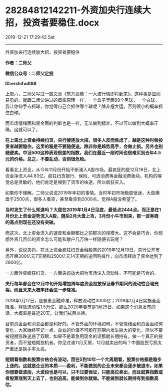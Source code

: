 # 28284812142211-外资加央行连续大招，投资者要稳住.docx

2019-12-21 17:29:42 Sat

----

外资加央行连续放大招，投资者要稳住

__作者：二师父__

__微信公众号：二师父定投__

__ID:ershifudt88__

上周六，二师父写过一篇文章《前方高能：一大波行情即将到来》。这种事是显而易见的。就跟二师父讲过的概率原理一样，一个盒子里面99个黑球，一个白球，我让你伸手去抓球，你觉得自己会抓住哪个球呢？除非撞大运，否则很小的概率抓住白球。

而市场情绪面和资金面的判断也是一样，无法做到精准，不过可以做到大概率正确，这就可以了。

__在上周北上资金持续扫货，央行接连放大招，很多人反而焦虑了，越是这种时候投资者越要稳住。这里的稳是不要随便追，除非你是趋势高手，会做止损。另外也别随便卖。中证500这种表现很差的指数，我们在最近一段时间也很难买到去年4\.5元的价格。总之，不要乱动，否则很危险。__

看看北上资金，从今年11月份开始不断涌入A股市场，最疯狂的是12月19日，北上资金净流入44\.83亿，疯狂扫货银行、保险、可选消费等金融消费板块。机构的嗅觉总是灵敏的，他们肯定是嗅到了货币的味道，所以疯狂买入。

如果你不理解。二师父说说2019年年初的事情。当时年初市场极度低迷，大盘横盘于2500点，很多人看空，甚至看空到2000点，觉得A股没希望了。

__当时发生了什么知道吗？大盘在2019年1月4日见底，最低点2444点。而正是在1月份北上资金逆势流入A股，随后2月大盘上攻，3月份小牛市到来，那一波券商的高点到现在还没有突破。__

而这次，北上资金流入的速度和金额都比之前那次的规模大。这不会是巧合，你想想外资几百亿的资金怎么可能和散户几万块一样随便去玩呢？

另外，说说央妈，在北上资金疯狂扫货金融股票的2019年12月19日，央行公开市场开展300亿元7天期和2500亿元14天期的逆回购操作，向市场释放了资金达到了2800亿。

一方面外资疯狂扫货，一方面央妈放大招为市场注入流动性，不可能是巧合的。

__央行每年都会在12月中旬开始增加跨年度资金投放保证春节期间的流动性合理充裕。而且未来大概率还会进一步降准。__

2018年1月17日，是普惠金融降准，释放流动性3000亿；2019年1月4日实施全面降准，释放流动性1\.5万亿，那么2020年春节是1月25日，如果这个消息发布的话，大概率是最近20天。让我们拭目以待。

目前资金面和消息面都是利好的。不管外面的环境如何，不管情绪面和资金面如何变化，大家始终牢记一点，企业的价值不可能在短期内发生巨大的变化，所以不要被短期涨跌迷惑了双眼，如果不是着急用现金的话那就长期持有，做一个真正的投资者，而不是短期投机者。你见过谁11月买房，12月就卖出的吗？中国股民亏损太严重还是换手率太高。

__短期看指数和股票价格会有波动，而在5到10年一个大周期看，股票价格都是稳步上涨的。这就是企业的本质——盈利，不能做到的企业未来都会逐步被退市。如果你想要做波段，大波段也是可以，只不过要保证，只能高位卖出，而且就算指数或者股票涨到天上去了，也别追高，能做到你就做。不能做到就长期持有到指数高估。__

